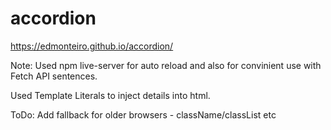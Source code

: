 # accordion
https://edmonteiro.github.io/accordion/


Note:
Used npm live-server for auto reload and also for convinient use with Fetch API sentences.

Used Template Literals to inject details into html.

ToDo:
Add fallback for older browsers - className/classList etc